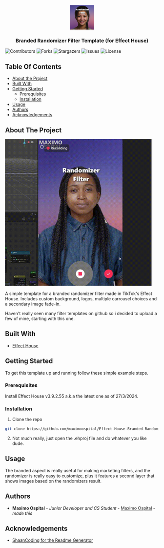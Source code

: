 <br/>
<p align="center">
  <a href="https://github.com/maximoospital/Effect-House-Branded-Randomizer-Filter">
    <img src="images/icon.png" alt="Logo" width="80" height="80">
  </a>

  <h3 align="center">Branded Randomizer Filter Template
(for Effect House)</h3>

</p>

![Contributors](https://img.shields.io/github/contributors/maximoospital/Effect-House-Branded-Randomizer-Filter?color=dark-green) ![Forks](https://img.shields.io/github/forks/maximoospital/Effect-House-Branded-Randomizer-Filter?style=social) ![Stargazers](https://img.shields.io/github/stars/maximoospital/Effect-House-Branded-Randomizer-Filter?style=social) ![Issues](https://img.shields.io/github/issues/maximoospital/Effect-House-Branded-Randomizer-Filter) ![License](https://img.shields.io/github/license/maximoospital/Effect-House-Branded-Randomizer-Filter) 

## Table Of Contents

* [About the Project](#about-the-project)
* [Built With](#built-with)
* [Getting Started](#getting-started)
  * [Prerequisites](#prerequisites)
  * [Installation](#installation)
* [Usage](#usage)
* [Authors](#authors)
* [Acknowledgements](#acknowledgements)

## About The Project

![Screen Shot](images/demo.gif)

A simple template for a branded randomizer filter made in TikTok's Effect House. Includes custom background, logos, multiple carrousel choices and a secondary image fade-in.

Haven't really seen many filter templates on github so i decided to upload a few of mine, starting with this one.

## Built With



* [Effect House](https://effecthouse.tiktok.com/)

## Getting Started

To get this template up and running follow these simple example steps.

### Prerequisites

Install Effect House v3.9.2.55 a.k.a the latest one as of 27/3/2024.

### Installation

1. Clone the repo
```sh
git clone https://github.com/maximoospital/Effect-House-Branded-Randomizer-Filter.git
```

2. Not much really, just open the .ehproj file and do whatever you like dude.

## Usage

The branded aspect is really useful for making marketing filters, and the randomizer is really easy to customize, plus it features a second layer that shows images based on the randomizers result.

## Authors

* **Maximo Ospital** - *Junior Developer and CS Student* - [Maximo Ospital](https://github.com/maximoospital) - *made this*

## Acknowledgements

* [ShaanCoding for the Readme Generator](https://github.com/ShaanCoding/)
